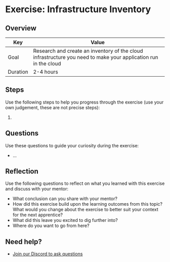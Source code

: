 # Exercise: Infrastructure Inventory

## Overview

| Key | Value |
| --- | --- |
| Goal | Research and create an inventory of the cloud infrastructure you need to make your application run in the cloud |
| Duration | 2-4 hours |

## Steps

Use the following steps to help you progress through the exercise (use your own judgement, these are not precise steps):

1. 

## Questions

Use these questions to guide your curiosity during the exercise:

- ...

## Reflection

Use the following questions to reflect on what you learned with this exercise and discuss with your mentor:

- What conclusion can you share with your mentor?
- How did this exercise build upon the learning outcomes from this topic? What would you change about the exercise to better suit your context for the next apprentice?
- What did this leave you excited to dig further into? 
- Where do you want to go from here?

## Need help?

- [Join our Discord to ask questions](https://discord.gg/bDVYvG3Czd)
